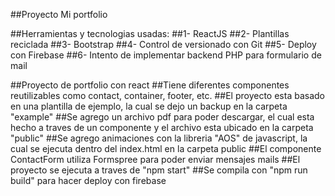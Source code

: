##Proyecto Mi portfolio

##Herramientas y tecnologias usadas: 
##1- ReactJS
##2- Plantillas reciclada
##3- Bootstrap
##4- Control de versionado con Git
##5- Deploy con Firebase
##6- Intento de implementar backend PHP para formulario de mail

##Proyecto de portfolio con react
##Tiene diferentes componentes reutilizables como contact, container, footer, etc.
##El proyecto esta basado en una plantilla de ejemplo, la cual se dejo un backup en la carpeta "example"
##Se agrego un archivo pdf para poder descargar, el cual esta hecho a traves de un componente y el archivo esta ubicado en la carpeta "public"
##Se agrego animaciones con la libreria "AOS" de javascript, la cual se ejecuta dentro del index.html en la carpeta public
##El componente ContactForm utiliza Formspree para poder enviar mensajes mails
##El proyecto se ejecuta a traves de "npm start"
##Se compila con "npm run build" para hacer deploy con firebase